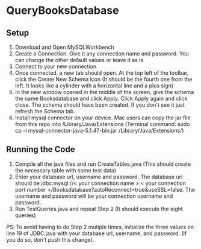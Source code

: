 # QueryBooksDatabase

## Setup
1. Download and Open MySQLWorkbench
2. Create a Connection. Give it any connection name and password. You can change the other default values or leave it as is
3. Connect to your new connection
4. Once connected, a new tab should open. At the top left of the toolbar, click the Create New Schema icon (It should be the fourth one from the left. It looks like a cylinder with a horizontal line and a plus sign)
5. In the new window opened in the middle of the screen, give the schema the name Booksdatabase and click Apply. Click Apply again and click close. The schema should have been created. If you don't see it just refresh the Schema tab.
6. Install mysql connector on your device. Mac users can copy the jar file from this repo into /Library/Java/Extensions (Terminal command: sudo cp -i mysql-connector-java-5.1.47-bin.jar /Library/Java/Extensions/)

## Running the Code
1. Compile all the java files and run CreateTables.java (This should create the necessary table with some test data)
2. Enter your database url, username and password. The database url should be jdbc:mysql://< your connection name >:< your connection port number >/Booksdatabase?autoReconnect=true&useSSL=false. The username and password will be your connection username and password.
3. Run TestQueries.java and repeat Step 2 (It should execute the eight queries)

PS: To avoid having to do Step 2 mutiple times, initialize the three values on line 19 of JDBC.java with your database url, username, and password. (If you do so, don't push this change).